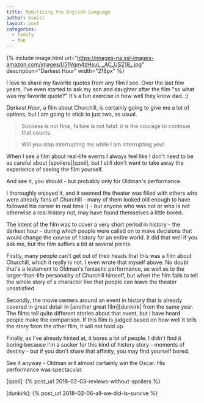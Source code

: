 ```yaml
---
title: Mobilizing the English Language
author: bsoist
layout: post
categories:
  - family
  - fun
---
```

{% include image.html url="https://images-na.ssl-images-amazon.com/images/I/51Vgm4zHsuL._AC_US218_.jpg" description="Darkest Hour" width="218px" %}

I love to share my favorite quotes from any film I see. Over the last few years, I've even started to ask my son and daughter after the film "so what was my favorite quote?" It's a fun exercise in how well they know dad. :)

<!--more-->

_Darkest Hour_, a film about Churchill, is certainly going to give me a lot of options, but I am going to stick to just two, as usual.

> <p style="clear:both;">Success is not final, failure is not fatal: it is the courage to continue that counts.</p>

> Will you stop interrupting me while I am interrupting you!

When I see a film about real-life events I always feel like I don't need to be as careful about [spoilers][spoil], but I still don't want to take away the experience of seeing the film yourself. 

And see it, you should - but probably only for Oldman's performance.

I thoroughly enjoyed it, and it seemed the theater was filled with others who were already fans of Churchill - many of them looked old enough to have followed his career in real time :) - but anyone who was not or who is not otherwise a real history nut, may have found themselves a little bored.

The intent of the film was to cover a very short period in history - the darkest hour - during which people were called on to make decisions that would change the course of history for an entire world. It did that well if you ask me, but the film suffers a bit at several points.

Firstly, many people can't get out of their heads that this was a film about Churchill, which it really is not. I even wrote that myself above. No doubt that's a testament to Oldman's fantastic performance, as well as to the larger-than-life personality of Churchill himself, but when the film fails to tell the whole story of a character like that people can leave the theater unsatisfied.

Secondly, the movie centers around an event in history that is already covered in great detail in [another great film][dunkirk] from the same year. The films tell quite different stories about that event, but I have heard people make the comparison. If this film is judged based on how well it tells the story from the other film, it will not hold up.

Finally, as I've already hinted at, it bores a lot of people. I didn't find it boring because I'm a sucker for this kind of history story - moments of destiny - but if you don't share that affinity, you may find yourself bored.

See it anyway - Oldman will almost certainly win the Oscar. His performance was spectacular. 

[spoil]: {% post_url 2018-02-03-reviews-without-spoilers %}

[dunkirk]: {% post_url 2018-02-06-all-we-did-is-survive %}
